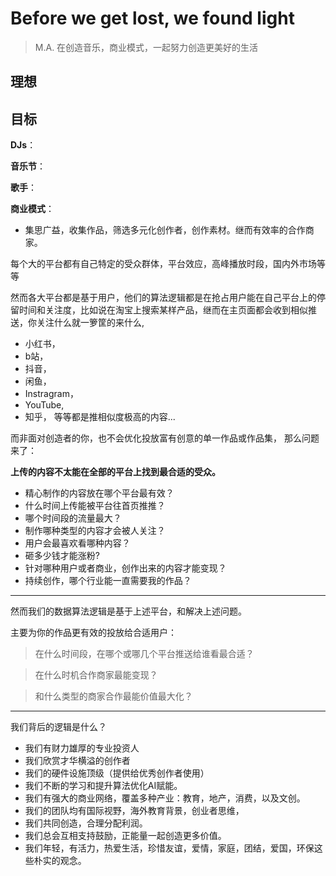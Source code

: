 # Before we get lost, we found light
> M.A. 在创造音乐，商业模式，一起努力创造更美好的生活

## 理想



## 目标

__DJs__：

__音乐节__：

__歌手__：

__商业模式__：

- 集思广益，收集作品，筛选多元化创作者，创作素材。继而有效率的合作商家。

每个大的平台都有自己特定的受众群体，平台效应，高峰播放时段，国内外市场等等

然而各大平台都是基于用户，他们的算法逻辑都是在抢占用户能在自己平台上的停留时间和关注度，比如说在淘宝上搜索某样产品，继而在主页面都会收到相似推送，你关注什么就一箩筐的来什么, 
- 小红书， 
- b站，
- 抖音，
- 闲鱼，
- Instragram，
- YouTube,
- 知乎，
等等都是推相似度极高的内容...

而非面对创造者的你，也不会优化投放富有创意的单一作品或作品集， 那么问题来了：

**上传的内容不太能在全部的平台上找到最合适的受众。**
- 精心制作的内容放在哪个平台最有效？
- 什么时间上传能被平台往首页推推？
- 哪个时间段的流量最大？
- 制作哪种类型的内容才会被人关注？
- 用户会最喜欢看哪种内容？ 
- 砸多少钱才能涨粉?
- 针对哪种用户或者商业，创作出来的内容才能变现？
- 持续创作，哪个行业能一直需要我的作品？

--- 
然而我们的数据算法逻辑是基于上述平台，和解决上述问题。 

主要为你的作品更有效的投放给合适用户：

> 在什么时间段，在哪个或哪几个平台推送给谁看最合适？

> 在什么时机合作商家最能变现？ 

> 和什么类型的商家合作最能价值最大化？ 


--- 
我们背后的逻辑是什么？ 
- 我们有财力雄厚的专业投资人
- 我们欣赏才华横溢的创作者
- 我们的硬件设施顶级（提供给优秀创作者使用）
- 我们不断的学习和提升算法优化AI赋能。
- 我们有强大的商业网络，覆盖多种产业：教育，地产，消费，以及文创。
- 我们的团队均有国际视野，海外教育背景，创业者思维，
- 我们共同创造，合理分配利润。
- 我们总会互相支持鼓励，正能量一起创造更多价值。
- 我们年轻，有活力，热爱生活，珍惜友谊，爱情，家庭，团结，爱国，环保这些朴实的观念。 

